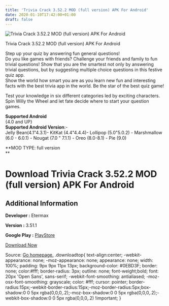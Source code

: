 ```yaml
---
title: 'Trivia Crack 3.52.2 MOD (full version) APK For Android'
date: 2020-01-10T17:42:00+01:00
draft: false
---
```


![Trivia Crack 3.52.2 MOD (full version) APK For Android](https://i2.wp.com/apkhome.net/wp-content/uploads/2020/01/Trivia-Crack-3.52.2-MOD-full-version.png "Trivia Crack 3.52.2 MOD (full version) APK For Android")

  

Trivia Crack 3.52.2 MOD (full version) APK For Android

Step up your quiz by answering fun general questions!  
Do you like games with friends? Challenge your friends and family to fun trivial questions! Show that you are the smartest not only by answering trivial questions, but by suggesting multiple choice questions in this festive quiz app.  
Show the world how smart you are as you learn new fun and interesting facts with the best trivia app in the world. Be the star of the best quiz game!

Test your knowledge in six different categories led by exciting characters. Spin Willy the Wheel and let fate decide where to start your question games.

**Supported Android**  
{4.0 and UP}  
**Supported Android Version**:-  
Jelly Bean(4.1"4.3.1)- KitKat (4.4"4.4.4)- Lollipop (5.0"5.0.2) - Marshmallow (6.0 - 6.0.1) - Nougat (7.0 " 7.1.1) - Oreo (8.0-8.1) - Pie (9.0)

**MOD TYPE: full version  
**

Download Trivia Crack 3.52.2 MOD (full version) APK For Android
===============================================================

Additional Information
----------------------

**Developer :** Etermax

**Version :** 3.51.1

**Google Play :** [PlayStore](https://play.google.com/store/apps/details?id=com.etermax.preguntados.lite)

  

[Download Now](https://store4app.co/post/trivia-crack-3-52-2-mod-full-version-apk-for-android_1578672656)

  
Source: [Go homepage.](https://store4app.co/post/trivia-crack-3-52-2-mod-full-version-apk-for-android_1578672656) .downloadtop{ text-align:center; -webkit-appearance: none; -moz-appearance: none; appearance: none; width: 100%; padding: 9px 9px 11px 13px; background-color: #0EBD3F; border: none; color:#fff; border-radius: 3px; outline: none; font-weight;bold; font: 20px 'Open Sans', sans-serif; -webkit-font-smoothing: antialiased; -moz-osx-font-smoothing: grayscale; color: #fff; cursor: pointer; border-radius:15px;-webkit-border-radius:15px;-moz-border-radius:5px;box-shadow:0 0 5px rgba(0,0,0,.2);-moz-box-shadow:0 0 5px rgba(0,0,0,.2);-webkit-box-shadow:0 0 5px rgba(0,0,0,.2) !important; }